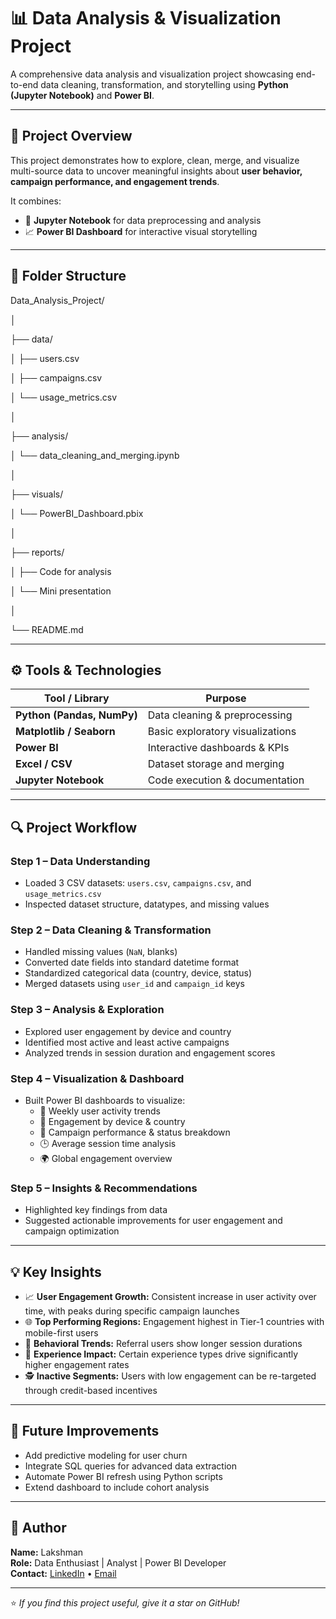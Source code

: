 # 📊 Data Analysis & Visualization Project

A comprehensive data analysis and visualization project showcasing end-to-end data cleaning, transformation, and storytelling using **Python (Jupyter Notebook)** and **Power BI**.

---

## 🧩 Project Overview

This project demonstrates how to explore, clean, merge, and visualize multi-source data to uncover meaningful insights about **user behavior, campaign performance, and engagement trends**.

It combines:
- 🐍 **Jupyter Notebook** for data preprocessing and analysis
- 📈 **Power BI Dashboard** for interactive visual storytelling

---

## 📁 Folder Structure

Data_Analysis_Project/

│

├── data/

│ ├── users.csv

│ ├── campaigns.csv

│ └── usage_metrics.csv

│


├── analysis/

│ └── data_cleaning_and_merging.ipynb

│

├── visuals/

│ └── PowerBI_Dashboard.pbix

│

├── reports/

│ ├── Code for analysis

│ └── Mini presentation

│

└── README.md

---

## ⚙️ Tools & Technologies

| Tool / Library | Purpose |
|----------------|----------|
| **Python (Pandas, NumPy)** | Data cleaning & preprocessing |
| **Matplotlib / Seaborn** | Basic exploratory visualizations |
| **Power BI** | Interactive dashboards & KPIs |
| **Excel / CSV** | Dataset storage and merging |
| **Jupyter Notebook** | Code execution & documentation |

---

## 🔍 Project Workflow

### **Step 1 – Data Understanding**
- Loaded 3 CSV datasets: `users.csv`, `campaigns.csv`, and `usage_metrics.csv`
- Inspected dataset structure, datatypes, and missing values

### **Step 2 – Data Cleaning & Transformation**
- Handled missing values (`NaN`, blanks)
- Converted date fields into standard datetime format
- Standardized categorical data (country, device, status)
- Merged datasets using `user_id` and `campaign_id` keys

### **Step 3 – Analysis & Exploration**
- Explored user engagement by device and country
- Identified most active and least active campaigns
- Analyzed trends in session duration and engagement scores

### **Step 4 – Visualization & Dashboard**
- Built Power BI dashboards to visualize:
  - 📅 Weekly user activity trends  
  - 💬 Engagement by device & country  
  - 🎯 Campaign performance & status breakdown  
  - 🕒 Average session time analysis  
  - 🌍 Global engagement overview  

### **Step 5 – Insights & Recommendations**
- Highlighted key findings from data
- Suggested actionable improvements for user engagement and campaign optimization

---

## 💡 Key Insights

- 📈 **User Engagement Growth:** Consistent increase in user activity over time, with peaks during specific campaign launches  
- 🌐 **Top Performing Regions:** Engagement highest in Tier-1 countries with mobile-first users  
- 🧠 **Behavioral Trends:** Referral users show longer session durations  
- 🚀 **Experience Impact:** Certain experience types drive significantly higher engagement rates  
- 🕵️ **Inactive Segments:** Users with low engagement can be re-targeted through credit-based incentives  

---

## 🧭 Future Improvements

- Add predictive modeling for user churn  
- Integrate SQL queries for advanced data extraction  
- Automate Power BI refresh using Python scripts  
- Extend dashboard to include cohort analysis  

---

## 👤 Author

**Name:** Lakshman  
**Role:** Data Enthusiast | Analyst | Power BI Developer  
**Contact:** [LinkedIn](https://www.linkedin.com) • [Email](mailto:example@email.com)

---

⭐ *If you find this project useful, give it a star on GitHub!*
